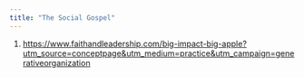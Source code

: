 ```yaml
---
title: "The Social Gospel"
---
```


1. https://www.faithandleadership.com/big-impact-big-apple?utm_source=conceptpage&utm_medium=practice&utm_campaign=generativeorganization
